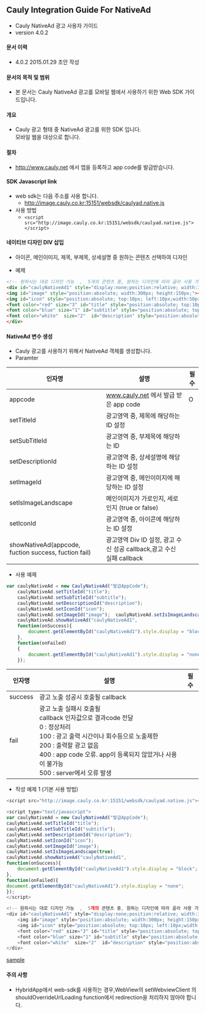 ## Cauly Integration Guide For NativeAd

* Cauly NativeAd 광고 사용자 가이드
* version 4.0.2


#### 문서 이력
* 4.0.2 2015.01.29 초안 작성

#### 문서의 목적 및 범위
* 본 문서는 Cauly NativeAd 광고를 모바일 웹에서 사용하기 위한 Web SDK 가이드입니다. 

#### 개요
* Cauly 광고 형태 중 NativeAd 광고를 위한 SDK 입니다.<br/>모바일 웹을 대상으로 합니다.

#### 절차
* http://www.cauly.net 에서 앱을 등록하고 app code를 발급받습니다.


#### SDK Javascript link
+  web sdk는 다음 주소를 사용 합니다.
	-   http://image.cauly.co.kr:15151/websdk/caulyad.native.js
+  사용 방법
	- ```<script src="http://image.cauly.co.kr:15151/websdk/caulyad.native.js"></script>```

#### 네이티브 디자인 DIV 삽입
- 아이콘, 메인이미지, 제목, 부제목, 상세설명 중 원하는 콘텐츠 선택하여 디자인

- 예제
```html
<!-- 원하시는 대로 디자인 가능  ,  5개의 콘텐츠 중, 원하는 디자인에 따라 골라 사용 가능 -->
<div id="caulyNativeAd1" style="display:none;position:relative; width:300px; height:300px;">
<img id="image" style="position:absolute; width:300px; height:150px;"></img>
<img id="icon" style="position:absolute; top:10px; left:10px;width:50px; height:50px;"></img>
<font color="red" size="3" id="title" style="position:absolute; top:10px; left:100px;width:200px; height:50px;" ></font>
<font color="blue" size="1" id="subtitle" style="position:absolute; top:50px; left:100px;width:200px; height:50px;" ></font>
<font color="white"  size="2"  id="description" style="position:absolute; top:80px; left:100px;width:200px;"></font>
</div>
```
#### NativeAd 변수 생성
* Cauly 광고를 사용하기 위해서 NativeAd 객체를 생성합니다.
* Paramter

인자명|설명|필수
--- | --- | ---
appcode|www.cauly.net 에서 발급 받은 app code|O
setTitleId |광고영역 중, 제목에 해당하는 ID 설정|
setSubTitleId |광고영역 중, 부제목에 해당하는 ID|
setDescriptionId|광고영역 중, 상세설명에 해당하는 ID 설정 |
setImageId|광고영역 중, 메인이미지에 해당하는 ID 설정 |
setIsImageLandscape|메인이미지가 가로인지, 세로인지 (true or false)|
setIconId|광고영역 중, 아이콘에 해당하는 ID 설정|
showNativeAd(appcode, fuction success, fuction fail)|광고영역 Div ID 설정, 광고 수신 성공 callback,광고 수신 실패 callback|





* 사용 예제
```javascript
var caulyNativeAd = new CaulyNativeAd("발급AppCode");
	caulyNativeAd.setTitleId("title"); 
	caulyNativeAd.setSubTitleId("subtitle"); 
	caulyNativeAd.setDescriptionId("description"); 
	caulyNativeAd.setIconId("icon");   
	caulyNativeAd.setImageId("image"); 	caulyNativeAd.setIsImageLandscape(true); 
	caulyNativeAd.showNativeAd("caulyNativeAd1", 
	function(onSuccess){
		document.getElementById("caulyNativeAd1").style.display = "block";
	},
	function(onFailed)  
	{
		document.getElementById("caulyNativeAd1").style.display = "none";
	});
```




인자명|설명|필수
--- | --- | ---
success|광고 노출 성공시 호출될 callback|
fail| 광고 노출 실패시 호출될 <br/>callback 인자값으로 결과code 전달 <br/>0 : 정상처리 <br/>100 : 광고 출력 시간이나 회수등으로 노출제한 <br/>200 : 출력할 광고 없음 <br/>400 : app code 오류. app이 등록되지 않았거나 사용이 불가능 <br/>500 : server에서 오류 발생<br/>|



 






* 작성 예제 1 (기본 사용 방법)
```javascript
<script src="http://image.cauly.co.kr:15151/websdk/caulyad.native.js"></script>

<script type="text/javascript">
var caulyNativeAd = new CaulyNativeAd("발급AppCode");
caulyNativeAd.setTitleId("title"); 
caulyNativeAd.setSubTitleId("subtitle"); 
caulyNativeAd.setDescriptionId("description"); 
caulyNativeAd.setIconId("icon");   
caulyNativeAd.setImageId("image");
caulyNativeAd.setIsImageLandscape(true); 
caulyNativeAd.showNativeAd("caulyNativeAd1", 
function(onSuccess){
	document.getElementById("caulyNativeAd1").style.display = "block";
},
function(onFailed){
document.getElementById("caulyNativeAd1").style.display = "none";
});
</script>

<!-- 원하시는 대로 디자인 가능  ,  5개의 콘텐츠 중, 원하는 디자인에 따라 골라 사용 가능 -->
<div id="caulyNativeAd1" style="display:none;position:relative; width:300px; height:300px;margin-left: 100px;">
	<img id="image" style="position:absolute; width:300px; height:150px;"></img>
	<img id="icon" style="position:absolute; top:10px; left:10px;width:50px; height:50px;"></img>
	<font color="red" size="3" id="title" style="position:absolute; top:10px; left:100px;width:200px; height:50px;" ></font>
	<font color="blue" size="1" id="subtitle" style="position:absolute; top:50px; left:100px;width:200px; height:50px;" ></font>
	<font color="white"  size="2"  id="description" style="position:absolute; top:80px; left:100px;width:200px;"></font>
</div>
```

[sample](http://image.cauly.co.kr:15151/richad/test/native_web/sample/joins.html)
 
####  주의 사항
+ HybridApp에서 web-sdk를 사용하는 경우,WebView의 setWebviewClient 의 shouldOverrideUrlLoading function에서
redirection을 처리하지 않아야 합니다.  

